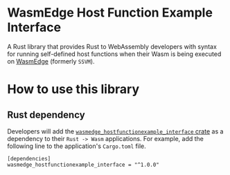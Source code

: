 # WasmEdge Host Function Example Interface

A Rust library that provides Rust to WebAssembly developers with syntax for running self-defined host functions when their Wasm is being executed on [WasmEdge](https://github.com/WasmEdge/WasmEdge) (formerly `SSVM`).

# How to use this library

## Rust dependency

Developers will add the [`wasmedge_hostfunctionexample_interface` crate](https://crates.io/crates/wasmedge_hostfunctionexample_interface) as a dependency to their `Rust -> Wasm` applications. For example, add the following line to the application's `Cargo.toml` file.
```
[dependencies]
wasmedge_hostfunctionexample_interface = "^1.0.0"
```

